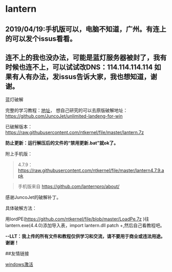 # lantern
## 2019/04/19:手机版可以，电脑不知道，广州。有连上的可以发个issus看看。
## 连不上的我也没办法，可能是蓝灯服务器被封了，我有时候也连不上，可以试试改DNS：114.114.114.114 如果有人有办法，发issus告诉大家，我也想知道，谢谢。
蓝灯破解

完整的学习教程：[地址](https://github.com/ntkernel/lantern/blob/master/学习教程.md)，
想自己研究的可以去原版破解地址：https://github.com/JuncoJet/unlimited-landeng-for-win

已破解版本：https://raw.githubusercontent.com/ntkernel/file/master/lantern.7z

**防止更新：运行解压后的文件的“禁用更新.bat”就ok了。**

附上手机版：

>4.7.9：https://raw.githubusercontent.com/ntkernel/file/master/lantern4.7.9.apk

>手机版来自 https://github.com/lanternpro/about/

感谢JuncoJet的破解补丁。

具体破解方法：

用lordPE(https://github.com/ntkernel/file/blob/master/LoadPe.7z  )往lantern.exe(4.4.0)添加导入表，import lantern.dll patch +,然后自己看教程吧。

**--LLT：我上传的所有文件和教程仅供学习和交流，请不要用于商业或违法用途。谢谢！**


##友情链接

[windows激活](https://github.com/ntkernel/windows-activate)
